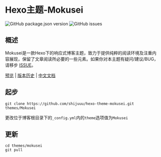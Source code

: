 # Hexo主题-Mokusei

![GitHub package.json version](https://img.shields.io/github/package-json/v/shijuuu/hexo-theme-mokusei.svg)
![GitHub issues](https://img.shields.io/github/issues/shijuuu/hexo-theme-mokusei.svg)

## 概述
Mokusei是一款Hexo下的响应式博客主题，致力于提供纯粹的阅读环境及注重内容展现，保留了文章阅读所必要的一些元素。如果你对本主题有疑问/建议/BUG，请移步
[ISSUE](https://github.com/shijuuu/hexo-theme-mokusei/issues)。

[预览](https://blog.shijukun.com)  | [版本历史](https://blog.shijukun.com) | [中文文档](https://blog.shijukun.com)
 
## 起步

```
git clone https://github.com/shijuuu/hexo-theme-mokusei.git themes/Mokusei
```
更改位于博客根目录下的<code>_config.yml</code>内的<code>theme</code>选项值为<code>Mokusei</code>

## 更新

```
cd themes/mokusei
git pull
```





